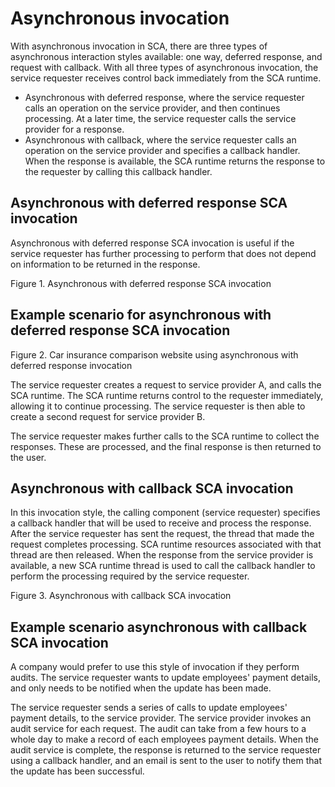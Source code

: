 <!-- image -->

# Asynchronous invocation

With asynchronous invocation in SCA, there are three types of asynchronous interaction styles
available: one way, deferred response, and request with callback. With all three types of
asynchronous invocation, the service requester receives control back immediately from the SCA
runtime.

- Asynchronous with deferred response, where the service requester calls an operation on
the service provider, and then continues processing. At a later time, the service requester calls
the service provider for a response.
- Asynchronous with callback, where the service requester calls an operation on the service
provider and specifies a callback handler. When the response is available, the SCA runtime returns
the response to the requester by calling this callback handler.

## Asynchronous with deferred response SCA invocation

Asynchronous with deferred response SCA invocation is useful if the service requester has further
processing to perform that does not depend on information to be returned in the response.

Figure 1. Asynchronous with deferred response SCA invocation

<!-- image -->

## Example scenario for asynchronous with deferred response SCA invocation

Figure 2. Car insurance comparison website using asynchronous with deferred response invocation

<!-- image -->

The service requester creates a request to service provider A, and calls the SCA runtime. The SCA
runtime returns control to the requester immediately, allowing it to continue processing. The
service requester is then able to create a second request for service provider B.

The service requester makes further calls to the SCA runtime to collect the responses. These are
processed, and the final response is then returned to the user.

## Asynchronous with callback SCA invocation

In this invocation style, the calling component (service requester) specifies a callback handler
that will be used to receive and process the response. After the service requester has sent the
request, the thread that made the request completes processing. SCA runtime resources associated
with that thread are then released. When the response from the service provider is available, a new
SCA runtime thread is used to call the callback handler to perform the processing required by the
service requester.

Figure 3.  Asynchronous with callback SCA invocation

<!-- image -->

## Example scenario asynchronous with callback SCA invocation

A company would prefer to use this style of invocation if they perform audits. The service
requester wants to update employees' payment details, and only needs to be notified when the
update has been made.

The service requester sends a series of calls to update employees' payment details, to the
service provider. The service provider invokes an audit service for each request. The audit can take
from a few hours to a whole day to make a record of each employees payment details. When the audit
service is complete, the response is returned to the service requester using a callback handler, and
an email is sent to the user to notify them that the update has been successful.